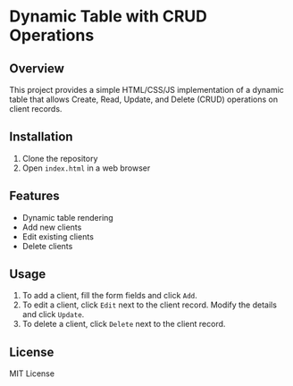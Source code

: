 # Dynamic Table with CRUD Operations

## Overview

This project provides a simple HTML/CSS/JS implementation of a dynamic table that allows Create, Read, Update, and Delete (CRUD) operations on client records.

## Installation

1. Clone the repository
2. Open `index.html` in a web browser

## Features

- Dynamic table rendering
- Add new clients
- Edit existing clients
- Delete clients

## Usage

1. To add a client, fill the form fields and click `Add`.
2. To edit a client, click `Edit` next to the client record. Modify the details and click `Update`.
3. To delete a client, click `Delete` next to the client record.

## License

MIT License
